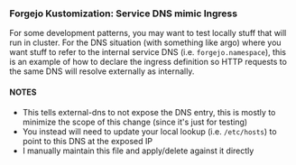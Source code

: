 ### Forgejo Kustomization: Service DNS mimic Ingress

For some development patterns, you may want to test locally stuff that will run in
cluster.  For the DNS situation (with something like argo) where you want stuff to
refer to the internal service DNS (i.e. `forgejo.namespace`), this is an example of
how to declare the ingress definition so HTTP requests to the same DNS will resolve
externally as internally.

#### NOTES

- This tells external-dns to not expose the DNS entry, this is mostly to minimize
  the scope of this change (since it's just for testing)
- You instead will need to update your local lookup (i.e. `/etc/hosts`) to point to
  this DNS at the exposed IP
- I manually maintain this file and apply/delete against it directly
